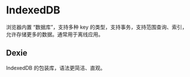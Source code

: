 # IndexedDB

浏览器内置 “数据库”，支持多种 key 的类型，支持事务，支持范围查询、索引，允许存储更多的数据。通常用于离线应用。

## Dexie

IndexedDB 的包装库，语法更简洁、直观。